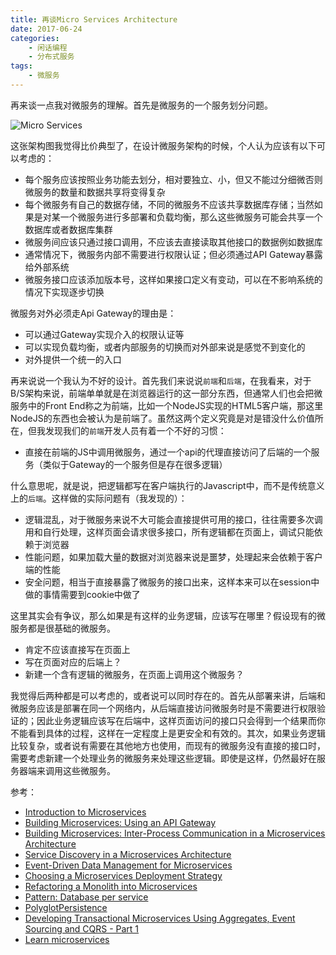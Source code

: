 ```yaml
---
title: 再谈Micro Services Architecture
date: 2017-06-24
categories:  
    - 闲话编程
    - 分布式服务
tags:
	- 微服务
---
```


再来谈一点我对微服务的理解。首先是微服务的一个服务划分问题。
<!--more-->
![Micro Services](https://cdn-1.wp.nginx.com/wp-content/uploads/2016/04/Richardson-microservices-part1-2_microservices-architecture.png)

这张架构图我觉得比价典型了，在设计微服务架构的时候，个人认为应该有以下可以考虑的：

* 每个服务应该按照业务功能去划分，相对要独立、小，但又不能过分细微否则微服务的数量和数据共享将变得复杂
* 每个微服务有自己的数据存储，不同的微服务不应该共享数据库存储；当然如果是对某一个微服务进行多部署和负载均衡，那么这些微服务可能会共享一个数据库或者数据库集群
* 微服务间应该只通过接口调用，不应该去直接读取其他接口的数据例如数据库
* 通常情况下，微服务内部不需要进行权限认证；但必须通过API Gateway暴露给外部系统
* 微服务接口应该添加版本号，这样如果接口定义有变动，可以在不影响系统的情况下实现逐步切换

微服务对外必须走Api Gateway的理由是：

* 可以通过Gateway实现介入的权限认证等
* 可以实现负载均衡，或者内部服务的切换而对外部来说是感觉不到变化的
* 对外提供一个统一的入口

再来说说一个我认为不好的设计。首先我们来说说`前端`和`后端`，在我看来，对于B/S架构来说，前端单单就是在浏览器运行的这一部分东西，但通常人们也会把微服务中的Front End称之为前端，比如一个NodeJS实现的HTML5客户端，那这里NodeJS的东西也会被认为是前端了。虽然这两个定义究竟是对是错没什么价值所在，但我发现我们的`前端`开发人员有着一个不好的习惯：

* 直接在前端的JS中调用微服务，通过一个api的代理直接访问了后端的一个服务（类似于Gateway的一个服务但是存在很多逻辑）

什么意思呢，就是说，把逻辑都写在客户端执行的Javascript中，而不是传统意义上的`后端`。这样做的实际问题有（我发现的）：

* 逻辑混乱，对于微服务来说不大可能会直接提供可用的接口，往往需要多次调用和自行处理，这样页面会请求很多接口，所有逻辑都在页面上，调试只能依赖于浏览器
* 性能问题，如果加载大量的数据对浏览器来说是噩梦，处理起来会依赖于客户端的性能
* 安全问题，相当于直接暴露了微服务的接口出来，这样本来可以在session中做的事情需要到cookie中做了

这里其实会有争议，那么如果是有这样的业务逻辑，应该写在哪里？假设现有的微服务都是很基础的微服务。

* 肯定不应该直接写在页面上
* 写在页面对应的后端上？
* 新建一个含有逻辑的微服务，在页面上调用这个微服务？

我觉得后两种都是可以考虑的，或者说可以同时存在的。首先从部署来讲，后端和微服务应该是部署在同一个网络内，从后端直接访问微服务时是不需要进行权限验证的；因此业务逻辑应该写在后端中，这样页面访问的接口只会得到一个结果而你不能看到具体的过程，这样在一定程度上是更安全和有效的。其次，如果业务逻辑比较复杂，或者说有需要在其他地方也使用，而现有的微服务没有直接的接口时，需要考虑新建一个处理业务的微服务来处理这些逻辑。即使是这样，仍然最好在服务器端来调用这些微服务。


参考：

* [Introduction to Microservices](https://www.nginx.com/blog/introduction-to-microservices/)
* [Building Microservices: Using an API Gateway](https://www.nginx.com/blog/building-microservices-using-an-api-gateway/)
* [Building Microservices: Inter-Process Communication in a Microservices Architecture](https://www.nginx.com/blog/building-microservices-inter-process-communication/)
* [Service Discovery in a Microservices Architecture](https://www.nginx.com/blog/service-discovery-in-a-microservices-architecture/)
* [Event-Driven Data Management for Microservices](https://www.nginx.com/blog/event-driven-data-management-microservices/)
* [Choosing a Microservices Deployment Strategy](https://www.nginx.com/blog/deploying-microservices/)
* [Refactoring a Monolith into Microservices](https://www.nginx.com/blog/refactoring-a-monolith-into-microservices/)
* [Pattern: Database per service](http://microservices.io/patterns/data/database-per-service.html)
* [PolyglotPersistence](https://martinfowler.com/bliki/PolyglotPersistence.html)
* [Developing Transactional Microservices Using Aggregates, Event Sourcing and CQRS - Part 1](https://www.infoq.com/articles/microservices-aggregates-events-cqrs-part-1-richardson)
* [Learn microservices](http://chrisrichardson.net/learnmicroservices.html)